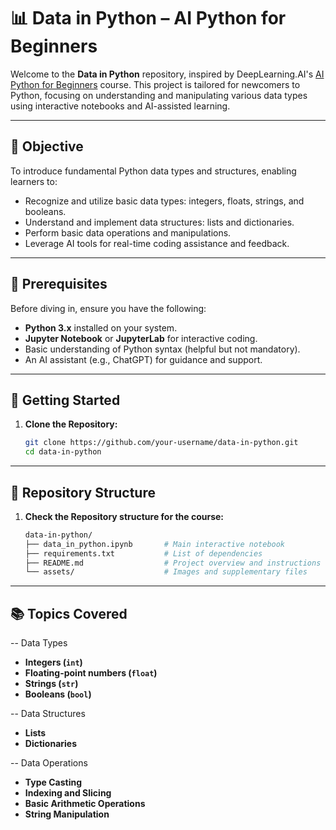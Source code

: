 # 📊 Data in Python – AI Python for Beginners

Welcome to the **Data in Python** repository, inspired by DeepLearning.AI's [AI Python for Beginners](https://learn.deeplearning.ai/courses/ai-python-for-beginners/lesson/oa6j1/data-in-python) course. This project is tailored for newcomers to Python, focusing on understanding and manipulating various data types using interactive notebooks and AI-assisted learning.

---

## 🎯 Objective

To introduce fundamental Python data types and structures, enabling learners to:

- Recognize and utilize basic data types: integers, floats, strings, and booleans.
- Understand and implement data structures: lists and dictionaries.
- Perform basic data operations and manipulations.
- Leverage AI tools for real-time coding assistance and feedback.

---

## 🧰 Prerequisites

Before diving in, ensure you have the following:

- **Python 3.x** installed on your system.
- **Jupyter Notebook** or **JupyterLab** for interactive coding.
- Basic understanding of Python syntax (helpful but not mandatory).
- An AI assistant (e.g., ChatGPT) for guidance and support.

---

## 🚀 Getting Started

1. **Clone the Repository:**

   ```bash
   git clone https://github.com/your-username/data-in-python.git
   cd data-in-python
   ```
---
## 📝 Repository Structure
1. **Check the Repository structure for the course:**
   
   ```bash
   data-in-python/
   ├── data_in_python.ipynb       # Main interactive notebook
   ├── requirements.txt           # List of dependencies
   ├── README.md                  # Project overview and instructions
   └── assets/                    # Images and supplementary files
   ```
---
## 📚 Topics Covered

 -- Data Types

- **Integers (`int`)**
- **Floating-point numbers (`float`)**
- **Strings (`str`)**
- **Booleans (`bool`)**

 -- Data Structures

- **Lists**
- **Dictionaries**

 -- Data Operations

- **Type Casting**
- **Indexing and Slicing**
- **Basic Arithmetic Operations**
- **String Manipulation**

